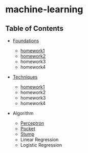 # machine-learning  
## Table of Contents
  + [Foundations](foundations)
    * [homework1](foundations/homework1.md)
    * [homework2](foundations/homework2.md)
    * homework3
    * homework4
  + [Techniques](techniques/)
    * [homework1](foundations/homework1.md)
    * homework2
    * homework3
    * homework4
  
  + Algorithm
    * [Perceptron](foundations/code/perceptron.py)
    * [Pocket](foundations/code/pocket.py)
    * [Stump](foundations/code/stump.py)
    * Linear Regression
    * Logistic Regression
 

